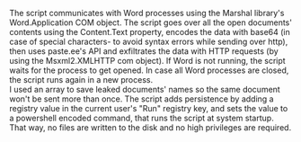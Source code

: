 The script communicates with Word processes using the Marshal library's Word.Application COM object.
The script goes over all the open documents' contents using the Content.Text property, encodes the data with base64 (in case of special characters- to avoid syntax errors while sending over http), then uses paste.ee's API and exfiltrates the data with HTTP requests (by using the Msxml2.XMLHTTP com object). 
If Word is not running, the script waits for the process to get opened.
In case all Word processes are closed, the script runs again in a new process.  
I used an array to save leaked documents' names so the same document won't be sent more than once.
The script adds persistence by adding a registry value in the current user's "Run" registry key, and sets the value to a powershell encoded command, that runs the script at system startup. That way, no files are written to the disk and no high privileges are required.
